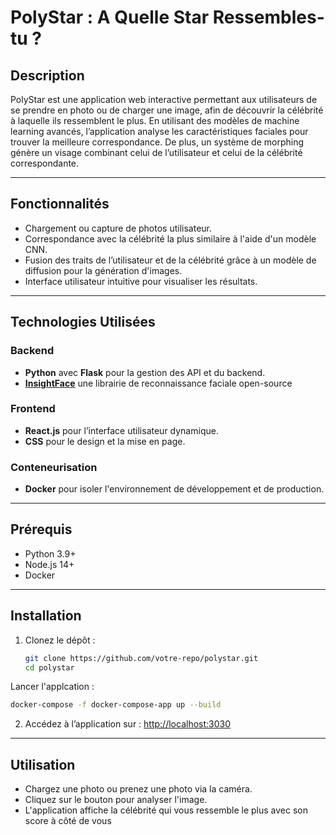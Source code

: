 # PolyStar : A Quelle Star Ressembles-tu ?

## Description
PolyStar est une application web interactive permettant aux utilisateurs de se prendre en photo ou de charger une image, afin de découvrir la célébrité à laquelle ils ressemblent le plus. En utilisant des modèles de machine learning avancés, l’application analyse les caractéristiques faciales pour trouver la meilleure correspondance. De plus, un système de morphing génère un visage combinant celui de l’utilisateur et celui de la célébrité correspondante.

---

## Fonctionnalités
- Chargement ou capture de photos utilisateur.
- Correspondance avec la célébrité la plus similaire à l'aide d'un modèle CNN.
- Fusion des traits de l’utilisateur et de la célébrité grâce à un modèle de diffusion pour la génération d'images.
- Interface utilisateur intuitive pour visualiser les résultats.

---

## Technologies Utilisées
### Backend
- **Python** avec **Flask** pour la gestion des API et du backend.
- [**InsightFace**](https://insightface.ai) une librairie de reconnaissance faciale open-source

### Frontend
- **React.js** pour l’interface utilisateur dynamique.
- **CSS** pour le design et la mise en page.

### Conteneurisation
- **Docker** pour isoler l'environnement de développement et de production.

---

## Prérequis
- Python 3.9+
- Node.js 14+
- Docker 

---

## Installation

1. Clonez le dépôt :
   ```bash
   git clone https://github.com/votre-repo/polystar.git
   cd polystar
   ```

Lancer l'applcation :
```bash
docker-compose -f docker-compose-app up --build
```

2. Accédez à l’application sur : [http://localhost:3030](http://localhost:3030)

---

## Utilisation
- Chargez une photo ou prenez une photo via la caméra.
- Cliquez sur le bouton pour analyser l'image.
- L'application affiche la célébrité qui vous ressemble le plus avec son score à côté de vous

